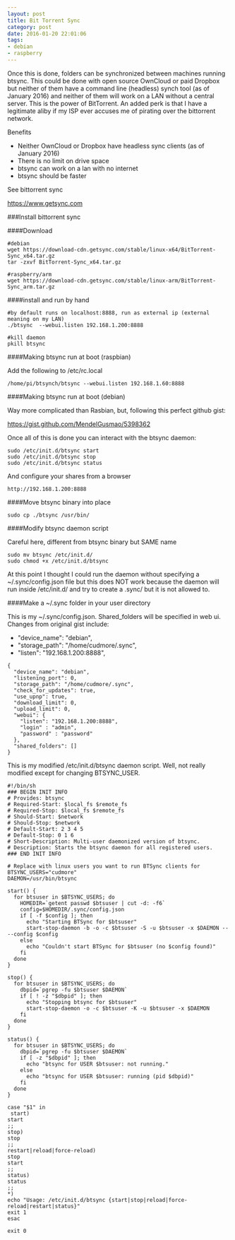 ```yaml
---
layout: post
title: Bit Torrent Sync
category: post
date: 2016-01-20 22:01:06
tags:
- debian
- raspberry
---
```


Once this is done, folders can be synchronized between machines running btsync. This could be done with open source OwnCloud or paid Dropbox but neither of them have a command line (headless) synch tool (as of January 2016) and neither of them will work on a LAN without a central server. This is the power of BitTorrent. An added perk is that I have a legitimate aliby if my ISP ever accuses me of pirating over the bittorrent network.

Benefits

  - Neither OwnCloud or Dropbox have headless sync clients (as of January 2016)
  - There is no limit on drive space
  - btsync can work on a lan with no internet
  - btsync should be faster

See bittorrent sync

https://www.getsync.com

###Install bittorrent sync

####Download
```
#debian
wget https://download-cdn.getsync.com/stable/linux-x64/BitTorrent-Sync_x64.tar.gz
tar -zxvf BitTorrent-Sync_x64.tar.gz

#raspberry/arm
wget https://download-cdn.getsync.com/stable/linux-arm/BitTorrent-Sync_arm.tar.gz
```

####install and run by hand

```
#by default runs on localhost:8888, run as external ip (external meaning on my LAN)
./btsync  --webui.listen 192.168.1.200:8888

#kill daemon
pkill btsync
```

####Making btsync run at boot (raspbian)

Add the following to /etc/rc.local

```
/home/pi/btsynch/btsync --webui.listen 192.168.1.60:8888
```

####Making btsync run at boot (debian)

Way more complicated than Rasbian, but, following this perfect github gist:

https://gist.github.com/MendelGusmao/5398362

Once all of this is done you can interact with the btsync daemon:

```
sudo /etc/init.d/btsync start
sudo /etc/init.d/btsync stop
sudo /etc/init.d/btsync status
```

And configure your shares from a browser

```
http://192.168.1.200:8888
```

####Move btsync binary into place

```
sudo cp ./btsync /usr/bin/
```

####Modify btsync daemon script

Careful here, different from btsync binary but SAME name

```
sudo mv btsync /etc/init.d/
sudo chmod +x /etc/init.d/btsync
```

At this point I thought I could run the daemon without specifying a ~/.sync/config.json file but this does NOT work because the daemon will run inside /etc/init.d/ and try to create a .sync/ but it is not allowed to.

####Make a ~/.sync folder in your user directory

This is my ~/.sync/config.json. Shared_folders will be specified in web ui. Changes from original gist include:

  - "device_name": "debian",
  - "storage_path": "/home/cudmore/.sync",
  - "listen": "192.168.1.200:8888",

```
{
  "device_name": "debian",
  "listening_port": 0,
  "storage_path": "/home/cudmore/.sync",
  "check_for_updates": true, 
  "use_upnp": true,
  "download_limit": 0,                       
  "upload_limit": 0, 
  "webui": {
    "listen": "192.168.1.200:8888",
    "login" : "admin",
    "password" : "password"
  },
  "shared_folders": []
}
```

This is my modified /etc/init.d/btsync daemon script. Well, not really modified except for changing BTSYNC_USER.

```
#!/bin/sh
### BEGIN INIT INFO
# Provides: btsync
# Required-Start: $local_fs $remote_fs
# Required-Stop: $local_fs $remote_fs
# Should-Start: $network
# Should-Stop: $network
# Default-Start: 2 3 4 5
# Default-Stop: 0 1 6
# Short-Description: Multi-user daemonized version of btsync.
# Description: Starts the btsync daemon for all registered users.
### END INIT INFO

# Replace with linux users you want to run BTSync clients for
BTSYNC_USERS="cudmore"
DAEMON=/usr/bin/btsync

start() {
  for btsuser in $BTSYNC_USERS; do
    HOMEDIR=`getent passwd $btsuser | cut -d: -f6`
    config=$HOMEDIR/.sync/config.json
    if [ -f $config ]; then
      echo "Starting BTSync for $btsuser"
      start-stop-daemon -b -o -c $btsuser -S -u $btsuser -x $DAEMON -- --config $config
    else
      echo "Couldn't start BTSync for $btsuser (no $config found)"
    fi
  done
}

stop() {
  for btsuser in $BTSYNC_USERS; do
    dbpid=`pgrep -fu $btsuser $DAEMON`
    if [ ! -z "$dbpid" ]; then
      echo "Stopping btsync for $btsuser"
      start-stop-daemon -o -c $btsuser -K -u $btsuser -x $DAEMON
    fi
  done
}

status() {
  for btsuser in $BTSYNC_USERS; do
    dbpid=`pgrep -fu $btsuser $DAEMON`
    if [ -z "$dbpid" ]; then
      echo "btsync for USER $btsuser: not running."
    else
      echo "btsync for USER $btsuser: running (pid $dbpid)"
    fi
  done
}

case "$1" in
 start)
start
;;
stop)
stop
;;
restart|reload|force-reload)
stop
start
;;
status)
status
;;
*)
echo "Usage: /etc/init.d/btsync {start|stop|reload|force-reload|restart|status}"
exit 1
esac

exit 0
```
